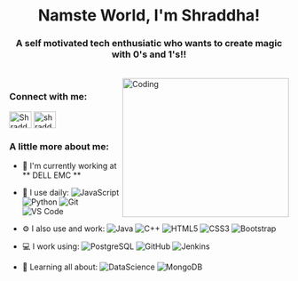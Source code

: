 
<h1 align="center"> Namste World, I'm Shraddha! </h1>
<h3 align="center"> A self motivated tech enthusiatic who wants to create magic with 0's and 1's!!</h3>

 <br>

<img align="right" alt="Coding" height="250" width="300" src="https://cdn.dribbble.com/users/2646423/screenshots/5507196/computer.gif" style ="vertical-align:bottom">

<h3 align="left">Connect with me:</h3>
<p align="left">
<a href="https://www.linkedin.com/in/shraddha-pande" target="blank"><img align="center" src="https://cdn.jsdelivr.net/npm/simple-icons@3.0.1/icons/linkedin.svg" alt="Shraddha" height="30" width="40" /></a>
<a href= "mailto: shraddha.p.pande@gmail.com" target="blank"><img align="center" src="https://cdn.jsdelivr.net/npm/simple-icons@3.0.1/icons/gmail.svg" alt="shraddha.p.pande" height="30" width="40" /></a>
</p>

<h3 align="left"> A little more about me: </h3>
 
- 🏢 I'm currently working at ** DELL EMC **
- 🚀 I use daily:
  ![JavaScript](https://img.shields.io/badge/-JavaScript-black?style=plastic&logo=javascript)
  ![Python](https://img.shields.io/badge/-Python-8fcfd1?style=plastic&logo=Python)
  ![Git](https://img.shields.io/badge/-Git-black?style=plastic&logo=git)
  ![VS Code](https://img.shields.io/badge/-VS%20Code-007ACC?style=plastic&logo=visual-studio-code)

- ⚙️ I also use and work: ![Java](https://img.shields.io/badge/-java-3f4441?style=plastic&logo=java) ![C++](https://img.shields.io/badge/-C++-00599C?style=plastic&logo=c)
  ![HTML5](https://img.shields.io/badge/-HTML5-E34F26?style=plastic&logo=html5&logoColor=white)
  ![CSS3](https://img.shields.io/badge/-CSS3-1572B6?style=plastic&logo=css3)
  ![Bootstrap](https://img.shields.io/badge/-Bootstrap-563D7C?style=plastic&logo=bootstrap)
  
 - 💻 I work using:
  ![PostgreSQL](https://img.shields.io/badge/-PostgreSQL-336791?style=plastic&logo=postgresql)
  ![GitHub](https://img.shields.io/badge/-GitHub-181717?style=plastic&logo=github)
  ![Jenkins](https://img.shields.io/badge/-Jenkins-black?style=plastic&logo=jenkins)
  
- 🌱 Learning all about:
  ![DataScience](https://img.shields.io/badge/-DataScience-E10098?style=plastic&logo=DataScience)
  ![MongoDB](https://img.shields.io/badge/-MongoDB-black?style=plastic&logo=mongodb)
